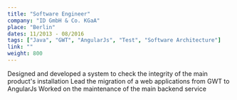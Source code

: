 ```yaml
---
title: "Software Engineer"
company: "ID GmbH & Co. KGaA"
place: "Berlin"
dates: 11/2013 - 08/2016
tags: ["Java", "GWT", "AngularJs", "Test", "Software Architecture"]
link: ""
weight: 800
---
```

Designed and developed a system to check the integrity of the main product's installation
Lead the migration of a web applications from GWT to AngularJs
Worked on the maintenance of the main backend service